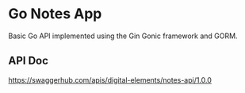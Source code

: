 # Go Notes App

Basic Go API implemented using the Gin Gonic framework and GORM.

## API Doc

https://swaggerhub.com/apis/digital-elements/notes-api/1.0.0